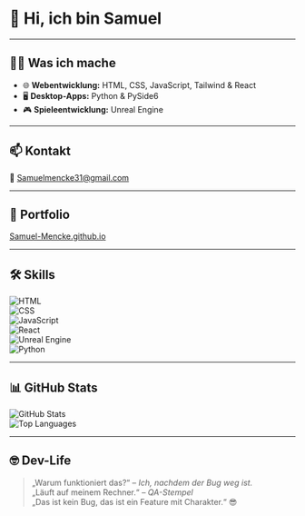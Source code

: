 # 👋 Hi, ich bin Samuel

---

## 👨‍💻 Was ich mache

- 🌐 **Webentwicklung:** HTML, CSS, JavaScript, Tailwind & React  
- 🖥️ **Desktop-Apps:** Python & PySide6  
- 🎮 **Spieleentwicklung:** Unreal Engine  

---

## 📫 Kontakt

📧 Samuelmencke31@gmail.com  

---

## 🔗 Portfolio

[Samuel-Mencke.github.io](https://Samuel-Mencke.github.io)  

---

## 🛠️ Skills

![HTML](https://img.shields.io/badge/HTML5-E34F26?logo=html5&logoColor=fff)  
![CSS](https://img.shields.io/badge/CSS3-1572B6?logo=css3&logoColor=fff)  
![JavaScript](https://img.shields.io/badge/JavaScript-F7DF1E?logo=javascript&logoColor=000)  
![React](https://img.shields.io/badge/React-61DAFB?logo=react&logoColor=000)  
![Unreal Engine](https://img.shields.io/badge/Unreal%20Engine-0E1128?logo=unrealengine&logoColor=fff)  
![Python](https://img.shields.io/badge/Python-3776AB?logo=python&logoColor=fff)  

---

## 📊 GitHub Stats

![GitHub Stats](https://github-readme-stats.vercel.app/api?username=Samuel-Mencke&show_icons=true&theme=tokyonight)  
![Top Languages](https://github-readme-stats.vercel.app/api/top-langs/?username=Samuel-Mencke&layout=compact&theme=tokyonight)  

---

## 🤓 Dev-Life

> „Warum funktioniert das?“ – *Ich, nachdem der Bug weg ist.*  
> „Läuft auf meinem Rechner.“ – *QA-Stempel*  
> „Das ist kein Bug, das ist ein Feature mit Charakter.“ 😎
